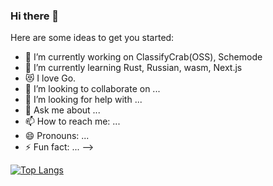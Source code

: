 ### Hi there 👋

Here are some ideas to get you started:

- 🔭 I’m currently working on ClassifyCrab(OSS), Schemode
- 🌱 I’m currently learning Rust, Russian, wasm, Next.js
- 😻 I love Go.
- 👯 I’m looking to collaborate on ...
- 🤔 I’m looking for help with ...
- 💬 Ask me about ...
- 📫 How to reach me: ...
- 😄 Pronouns: ...
- ⚡ Fun fact: ...
-->

[![Top Langs](https://github-readme-stats.vercel.app/api/top-langs/?username=Kaikei-e&layout=compact)](https://github.com/anuraghazra/github-readme-stats)
